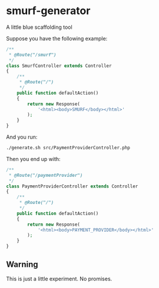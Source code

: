 # smurf-generator
A little blue scaffolding tool

Suppose you have the following example:
```php
/**
 * @Route("/smurf")
 */
class SmurfController extends Controller
{
    /**
     * @Route("/")
     */
    public function defaultAction()
    {
        return new Response(
            '<html><body>SMURF</body></html>'
        );
    }
}
```

And you run:
```bash
./generate.sh src/PaymentProviderController.php
```

Then you end up with:
```php
/**
 * @Route("/paymentProvider")
 */
class PaymentProviderController extends Controller
{
    /**
     * @Route("/")
     */
    public function defaultAction()
    {
        return new Response(
            '<html><body>PAYMENT_PROVIDER</body></html>'
        );
    }
}
```

## Warning
This is just a little experiment. No promises.


